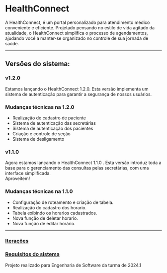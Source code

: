 # HealthConnect
A HealthConnect, é um portal personalizado para atendimento médico conveniente e eficiente. Projetado pensando no estilo de vida agitado da atualidade, o HealthConnect simplifica o processo de agendamentos, ajudando você a manter-se organizado no controle de sua jornada de saúde.

---
## Versões do sistema:
### v1.2.0
Estamos lançando o HealthConnect 1.2.0. Esta versão implementa um sistema de autenticação para garantir a segurança de nossos usuários.
### Mudanças técnicas na 1.2.0
* Realização de cadastro de paciente
* Sistema de autenticação das secretárias
* Sistema de autenticação dos pacientes
* Criação e controle de seção
* Sistema de desligamento

### v1.1.0
Agora estamos lançando o HealthConnect 1.1.0 . Esta versão introduz toda a base para o gerenciamento das consultas pelas secretárias, com uma interface simplificada. <br/>
Aproveitem!
### Mudanças técnicas na 1.1.0
* Configuração de roteamento e criação de tabela.
* Realização do cadastro dos horario.
* Tabela exibindo os horarios cadastrados.
* Nova função de deletar horario.
* Nova função de editar horário.
---
### [Iterações](https://github.com/CaesarCrew/Eng_Soft-Grupo1/blob/patch_organizar_markdowns2/iteracoes.md)
### [Requisitos do sistema](https://github.com/CaesarCrew/Eng_Soft-Grupo1/blob/patch_organizar_markdowns2/requisitos.md)
Projeto realizado para Engenharia de Software da turma de 2024.1
